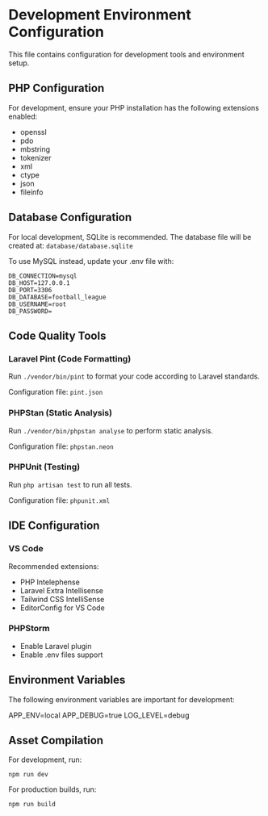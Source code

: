 # Development Environment Configuration

This file contains configuration for development tools and environment setup.

## PHP Configuration

For development, ensure your PHP installation has the following extensions enabled:
- openssl
- pdo
- mbstring
- tokenizer
- xml
- ctype
- json
- fileinfo

## Database Configuration

For local development, SQLite is recommended. The database file will be created at:
`database/database.sqlite`

To use MySQL instead, update your .env file with:
```
DB_CONNECTION=mysql
DB_HOST=127.0.0.1
DB_PORT=3306
DB_DATABASE=football_league
DB_USERNAME=root
DB_PASSWORD=
```

## Code Quality Tools

### Laravel Pint (Code Formatting)
Run `./vendor/bin/pint` to format your code according to Laravel standards.

Configuration file: `pint.json`

### PHPStan (Static Analysis)
Run `./vendor/bin/phpstan analyse` to perform static analysis.

Configuration file: `phpstan.neon`

### PHPUnit (Testing)
Run `php artisan test` to run all tests.

Configuration file: `phpunit.xml`

## IDE Configuration

### VS Code
Recommended extensions:
- PHP Intelephense
- Laravel Extra Intellisense
- Tailwind CSS IntelliSense
- EditorConfig for VS Code

### PHPStorm
- Enable Laravel plugin
- Enable .env files support

## Environment Variables

The following environment variables are important for development:

APP_ENV=local
APP_DEBUG=true
LOG_LEVEL=debug

## Asset Compilation

For development, run:
```
npm run dev
```

For production builds, run:
```
npm run build
```